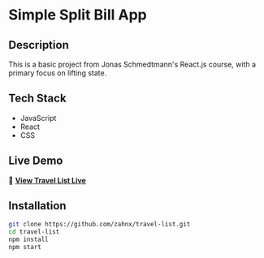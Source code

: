 # Simple Split Bill App

## Description

This is a basic project from Jonas Schmedtmann's React.js course, with a primary focus on lifting state.

## Tech Stack

- JavaScript
- React
- CSS

## Live Demo

🔗 **[View Travel List Live](https://split-bill-zahn.vercel.app)**

## Installation

```bash
git clone https://github.com/zahnx/travel-list.git
cd travel-list
npm install
npm start
```
